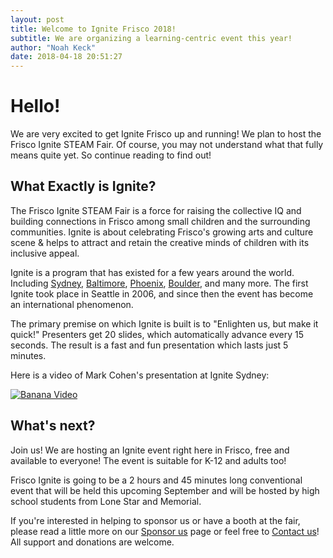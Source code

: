 ```yaml
---
layout: post
title: Welcome to Ignite Frisco 2018!
subtitle: We are organizing a learning-centric event this year!
author: "Noah Keck"
date: 2018-04-18 20:51:27
---
```


# Hello!
We are very excited to get Ignite Frisco up and running! We plan to host the Frisco Ignite STEAM Fair. Of course, you may not understand what that fully means quite yet. So continue reading to find out!

## What Exactly is Ignite?
The Frisco Ignite STEAM Fair is a force for raising the collective IQ and building connections in Frisco among small children and the surrounding communities. Ignite is about celebrating Frisco's growing arts and culture scene & helps to attract and retain the creative minds of children with its inclusive appeal.

Ignite is a program that has existed for a few years around the world. Including [Sydney](http://www.ignitesydney.com/), [Baltimore](http://www.ignitebaltimore.com/), [Phoenix](https://www.ignitephoenix.com/), [Boulder](https://igniteboulder.com/), and many more. The first Ignite took place in Seattle in 2006, and since then the event has become an international phenomenon.

The primary premise on which Ignite is built is to "Enlighten us, but make it quick!" Presenters get 20 slides, which automatically advance every 15 seconds. The result is a fast and fun presentation which lasts just 5 minutes.

Here is a video of Mark Cohen's presentation at Ignite Sydney:

[![Banana Video](https://raw.githubusercontent.com/IgniteFrisco/ignitefrisco.github.io/master/img/banana.PNG)](https://youtu.be/bON296SdRs8)

## What's next?
Join us! We are hosting an Ignite event right here in Frisco, free and available to everyone! The event is suitable for K-12 and adults too!

Frisco Ignite is going to be a 2 hours and 45 minutes long conventional event that will be held this upcoming September and will be hosted by high school students from Lone Star and Memorial.

If you're interested in helping to sponsor us or have a booth at the fair, please read a little more on our [Sponsor us](https://ignitefrisco.github.io/sponsor) page or feel free to [Contact us](https://ignitefrisco.github.io/contact)! All support and donations are welcome.
